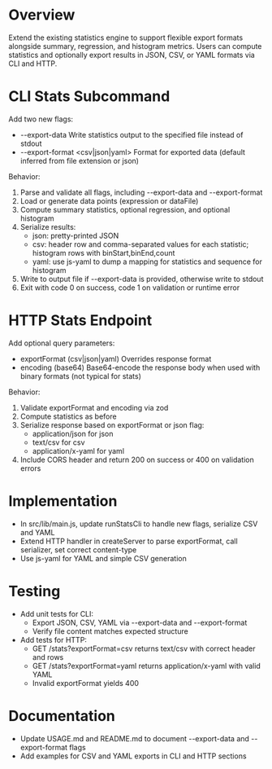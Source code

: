 # Overview
Extend the existing statistics engine to support flexible export formats alongside summary, regression, and histogram metrics. Users can compute statistics and optionally export results in JSON, CSV, or YAML formats via CLI and HTTP.

# CLI Stats Subcommand
Add two new flags:
- --export-data <path>    Write statistics output to the specified file instead of stdout
- --export-format <csv|json|yaml>    Format for exported data (default inferred from file extension or json)

Behavior:
1. Parse and validate all flags, including --export-data and --export-format
2. Load or generate data points (expression or dataFile)
3. Compute summary statistics, optional regression, and optional histogram
4. Serialize results:
   - json: pretty-printed JSON
   - csv: header row and comma-separated values for each statistic; histogram rows with binStart,binEnd,count
   - yaml: use js-yaml to dump a mapping for statistics and sequence for histogram
5. Write to output file if --export-data is provided, otherwise write to stdout
6. Exit with code 0 on success, code 1 on validation or runtime error

# HTTP Stats Endpoint
Add optional query parameters:
- exportFormat (csv|json|yaml)    Overrides response format
- encoding (base64)                Base64-encode the response body when used with binary formats (not typical for stats)

Behavior:
1. Validate exportFormat and encoding via zod
2. Compute statistics as before
3. Serialize response based on exportFormat or json flag:
   - application/json for json
   - text/csv for csv
   - application/x-yaml for yaml
4. Include CORS header and return 200 on success or 400 on validation errors

# Implementation
- In src/lib/main.js, update runStatsCli to handle new flags, serialize CSV and YAML
- Extend HTTP handler in createServer to parse exportFormat, call serializer, set correct content-type
- Use js-yaml for YAML and simple CSV generation

# Testing
- Add unit tests for CLI:
  - Export JSON, CSV, YAML via --export-data and --export-format
  - Verify file content matches expected structure
- Add tests for HTTP:
  - GET /stats?exportFormat=csv returns text/csv with correct header and rows
  - GET /stats?exportFormat=yaml returns application/x-yaml with valid YAML
  - Invalid exportFormat yields 400

# Documentation
- Update USAGE.md and README.md to document --export-data and --export-format flags
- Add examples for CSV and YAML exports in CLI and HTTP sections